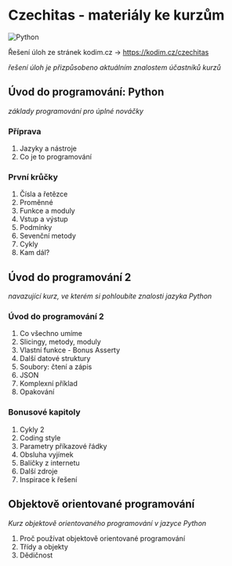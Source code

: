 # Czechitas - materiály ke kurzům

![Python](https://img.shields.io/badge/python-3670A0?style=for-the-badge&logo=python&logoColor=ffdd54)

Řešení úloh ze stránek kodim.cz -> https://kodim.cz/czechitas

*řešení úloh je přizpůsobeno aktuálním znalostem účastníků kurzů*

## Úvod do programování: Python
*základy programování pro úplné nováčky*

### Příprava
1. Jazyky a nástroje
2. Co je to programování 

### První krůčky
1. Čísla a řetězce
2. Proměnné
3. Funkce a moduly
4. Vstup a výstup
5. Podmínky
6. Sevenční metody
7. Cykly
8. Kam dál?

## Úvod do programování 2
*navazující kurz, ve kterém si pohloubíte znalosti jazyka Python*

### Úvod do programování 2
1. Co všechno umíme
2. Slicingy, metody, moduly
3. Vlastní funkce - Bonus Asserty
4. Další datové struktury
5. Soubory: čtení a zápis
6. JSON
7. Komplexní příklad
8. Opakování

### Bonusové kapitoly
1. Cykly 2
2. Coding style
3. Parametry příkazové řádky
4. Obsluha vyjímek
5. Balíčky z internetu
6. Další zdroje
7. Inspirace k řešení

## Objektově orientované programování
*Kurz objektově orientovaného programování v jazyce Python*

1. Proč používat objektově orientované programování
2. Třídy a objekty
3. Dědičnost
